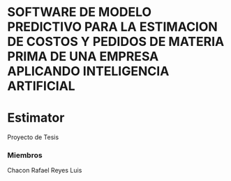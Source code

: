 # SOFTWARE DE MODELO PREDICTIVO PARA LA ESTIMACION DE COSTOS Y PEDIDOS DE MATERIA PRIMA DE UNA EMPRESA APLICANDO INTELIGENCIA ARTIFICIAL

# Estimator

Proyecto de Tesis
### Miembros
Chacon Rafael
Reyes Luis
